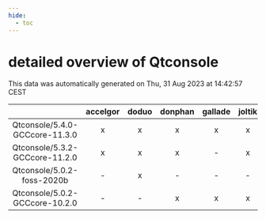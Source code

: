 ```yaml
---
hide:
  - toc
---
```


detailed overview of Qtconsole
==============================


This data was automatically generated on Thu, 31 Aug 2023 at 14:42:57 CEST  

| |accelgor|doduo|donphan|gallade|joltik|skitty|swalot|victini|
| :---: | :---: | :---: | :---: | :---: | :---: | :---: | :---: | :---: |
|Qtconsole/5.4.0-GCCcore-11.3.0|x|x|x|x|x|x|x|x|
|Qtconsole/5.3.2-GCCcore-11.2.0|x|x|x|-|x|x|x|x|
|Qtconsole/5.0.2-foss-2020b|-|x|-|-|-|-|-|-|
|Qtconsole/5.0.2-GCCcore-10.2.0|-|-|x|x|x|x|x|x|
